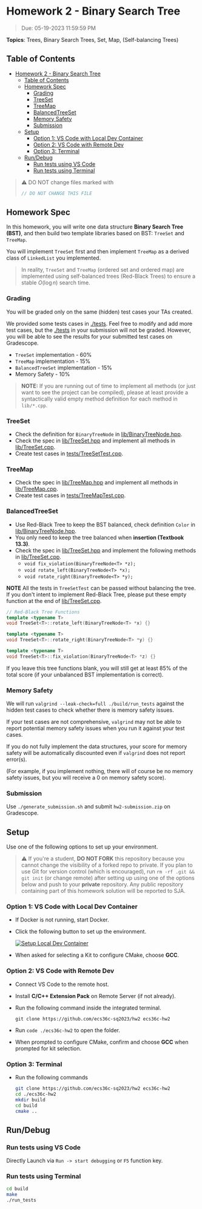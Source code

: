 # Homework 2 - Binary Search Tree

> Due: 05-19-2023 11:59:59 PM

**Topics**: Trees, Binary Search Trees, Set, Map, (Self-balancing Trees)

## Table of Contents

- [Homework 2 - Binary Search Tree](#homework-2---binary-search-tree)
  - [Table of Contents](#table-of-contents)
  - [Homework Spec](#homework-spec)
    - [Grading](#grading)
    - [TreeSet](#treeset)
    - [TreeMap](#treemap)
    - [BalancedTreeSet](#balancedtreeset)
    - [Memory Safety](#memory-safety)
    - [Submission](#submission)
  - [Setup](#setup)
    - [Option 1: VS Code with Local Dev Container](#option-1-vs-code-with-local-dev-container)
    - [Option 2: VS Code with Remote Dev](#option-2-vs-code-with-remote-dev)
    - [Option 3: Terminal](#option-3-terminal)
  - [Run/Debug](#rundebug)
    - [Run tests using VS Code](#run-tests-using-vs-code)
    - [Run tests using Terminal](#run-tests-using-terminal)

> ⚠️ DO NOT change files marked with
>
> ```cpp
> // DO NOT CHANGE THIS FILE
> ```

## Homework Spec

In this homework, you will write one data structure **Binary Search Tree (BST)**, and then build two template libraries based on BST: `TreeSet` and `TreeMap`. 

You will implement `TreeSet` first and then implement `TreeMap` as a derived class of `LinkedList` you implemented.

> In reality, `TreeSet` and `TreeMap` (ordered set and ordered map) are implemented using self-balanced trees (Red-Black Trees) to ensure a stable $O(\log n)$ search time.

### Grading

You will be graded only on the same (hidden) test cases your TAs created.

We provided some tests cases in [./tests](./tests). Feel free to modify and add more test cases, but the [./tests](./tests) in your submission will not be
graded. However, you will be able to see the results for your submitted test cases on Gradescope.

* `TreeSet` implementation - 60% 
* `TreeMap` implementation - 15%
* `BalancedTreeSet` implementation - 15%
* Memory Safety - 10%

> **NOTE:** If you are running out of time to implement all methods (or just want to see the project can be compiled), please at least provide a syntactically valid empty method definition for each method in `lib/*.cpp`.

### TreeSet

* Check the definition for `BinaryTreeNode` in [lib/BinaryTreeNode.hpp](./lib/BinaryTreeNode.hpp).
* Check the spec in [lib/TreeSet.hpp](./lib/TreeSet.hpp) and implement all methods in [lib/TreeSet.cpp](./lib/TreeSet.cpp).
* Create test cases in [tests/TreeSetTest.cpp](./tests/TreeSetTest.cpp).

### TreeMap

* Check the spec in [lib/TreeMap.hpp](./lib/TreeMap.hpp) and implement all methods in [lib/TreeMap.cpp](./lib/TreeMap.cpp).
* Create test cases in [tests/TreeMapTest.cpp](./tests/TreeMapTest.cpp).

### BalancedTreeSet

* Use Red-Black Tree to keep the BST balanced, check definition `Color` in [lib/BinaryTreeNode.hpp](./lib/BinaryTreeNode.hpp).
* You only need to keep the tree balanced when **insertion (Textbook 13.3)**.
* Check the spec in [lib/TreeSet.hpp](./lib/TreeSet.hpp) and implement the following methods in [lib/TreeSet.cpp](./lib/TreeSet.cpp).
  - `void fix_violation(BinaryTreeNode<T> *z);`
  - `void rotate_left(BinaryTreeNode<T> *x);`
  - `void rotate_right(BinaryTreeNode<T> *y);`

**NOTE**
All the tests in `TreeSetTest` can be passed without balancing the tree.
If you don't intent to implement Red-Black Tree, please put these empty function at the end of [lib/TreeSet.cpp](./lib/TreeSet.cpp).

```cpp
// Red-Black Tree Functions 
template <typename T>
void TreeSet<T>::rotate_left(BinaryTreeNode<T> *x) {}

template <typename T>
void TreeSet<T>::rotate_right(BinaryTreeNode<T> *y) {}

template <typename T>
void TreeSet<T>::fix_violation(BinaryTreeNode<T> *z) {}
```

If you leave this tree functions blank, you will still get at least 85% of the total score
(if your unbalanced BST implementation is correct).

### Memory Safety

We will run `valgrind --leak-check=full ./build/run_tests` against the hidden
test cases to check whether there is memory safety issues.

If your test cases are not comprehensive, `valgrind` may not be able to report
potential memory safety issues when you run it against your test cases.

If you do not fully implement the data structures, your score for memory safety
will be automatically discounted even if `valgrind` does not report error(s).

(For example, if you implement nothing, there will of course be no memory safety
issues, but you will receive a 0 on memory safety score).

### Submission

Use `./generate_submission.sh` and submit `hw2-submission.zip` on Gradescope.

## Setup

Use one of the following options to set up your environment.

> ⚠️ If you're a student, **DO NOT FORK** this repository because you cannot
> change the visibility of a forked repo to private. If you plan to use Git for
> version control (which is encouraged), run `rm -rf .git && git init` (or change remote) after
> setting up using one of the options below and push to your **private**
> repository. Any public repository containing part of this homework solution
> will be reported to SJA.

### Option 1: VS Code with Local Dev Container

- If Docker is not running, start Docker.

- Click the following button to set up the environment.

  [![Setup Local Dev Container](https://img.shields.io/static/v1?label=Local%20Dev%20Container&message=Setup&color=blue&logo=visualstudiocode)](https://vscode.dev/redirect?url=vscode://ms-vscode-remote.remote-containers/cloneInVolume?url=https://github.com/ecs36c-sq2023/hw2)

- When asked for selecting a Kit to configure CMake, choose **GCC**.

### Option 2: VS Code with Remote Dev

- Connect VS Code to the remote host.

- Install **C/C++ Extension Pack** on Remote Server (if not already).

- Run the following command inside the integrated terminal.

  `git clone https://github.com/ecs36c-sq2023/hw2 ecs36c-hw2`

- Run `code ./ecs36c-hw2` to open the folder.

- When prompted to configure CMake, confirm and choose **GCC** when prompted for
  kit selection.

### Option 3: Terminal

- Run the following commands

  ```bash
  git clone https://github.com/ecs36c-sq2023/hw2 ecs36c-hw2
  cd ./ecs36c-hw2
  mkdir build
  cd build
  cmake ..
  ```

## Run/Debug

### Run tests using VS Code

Directly Launch via `Run -> start debugging` or `F5` function key.

### Run tests using Terminal

```bash
cd build
make
./run_tests
```
